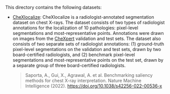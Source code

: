 This directory contains the following datasets:

- [CheXlocalize](https://stanfordaimi.azurewebsites.net/datasets/23c56a0d-15de-405b-87c8-99c30138950c): CheXlocalize is a radiologist-annotated segmentation dataset on chest X-rays. The dataset consists of two types of radiologist annotations for the localization of 10 pathologies: pixel-level segmentations and most-representative points. Annotations were drawn on images from the [CheXpert](https://stanfordmlgroup.github.io/competitions/chexpert/) validation and test sets. The dataset also consists of two separate sets of radiologist annotations: (1) ground-truth pixel-level segmentations on the validation and test sets, drawn by two board-certified radiologists, and (2) benchmark pixel-level segmentations and most-representative points on the test set, drawn by a separate group of three board-certified radiologists.

  > Saporta, A., Gui, X., Agrawal, A. et al. Benchmarking saliency methods for chest X-ray interpretation. Nature Machine Intelligence (2022). https://doi.org/10.1038/s42256-022-00536-x
